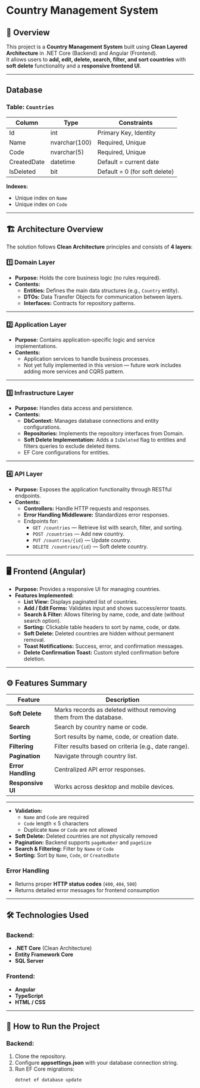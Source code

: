 # Country Management System

## 📌 Overview
This project is a **Country Management System** built using **Clean Layered Architecture** in .NET Core (Backend) and Angular (Frontend).  
It allows users to **add, edit, delete, search, filter, and sort countries** with **soft delete** functionality and a **responsive frontend UI**.

---

## Database
### Table: `Countries`
| Column       | Type          | Constraints                     |
| ------------ | ------------- | ------------------------------- |
| Id           | int           | Primary Key, Identity           |
| Name         | nvarchar(100) | Required, Unique                |
| Code         | nvarchar(5)   | Required, Unique                |
| CreatedDate  | datetime      | Default = current date          |
| IsDeleted    | bit           | Default = 0 (for soft delete)  |

**Indexes:**
- Unique index on `Name`  
- Unique index on `Code`  

---

## 🏗️ Architecture Overview
The solution follows **Clean Architecture** principles and consists of **4 layers**:

### 1️⃣ Domain Layer
- **Purpose:** Holds the core business logic (no rules required).
- **Contents:**
  - **Entities:** Defines the main data structures (e.g., `Country` entity).
  - **DTOs:** Data Transfer Objects for communication between layers.
  - **Interfaces:** Contracts for repository patterns.
  
---

### 2️⃣ Application Layer
- **Purpose:** Contains application-specific logic and service implementations.
- **Contents:**
  - Application services to handle business processes.
  - Not yet fully implemented in this version — future work includes adding more services and CQRS pattern.

---

### 3️⃣ Infrastructure Layer
- **Purpose:** Handles data access and persistence.
- **Contents:**
  - **DbContext:** Manages database connections and entity configurations.
  - **Repositories:** Implements the repository interfaces from Domain.
  - **Soft Delete Implementation:** Adds a `IsDeleted` flag to entities and filters queries to exclude deleted items.
  - EF Core configurations for entities.

---

### 4️⃣ API Layer
- **Purpose:** Exposes the application functionality through RESTful endpoints.
- **Contents:**
  - **Controllers:** Handle HTTP requests and responses.
  - **Error Handling Middleware:** Standardizes error responses.
  - Endpoints for:
    - `GET /countries` — Retrieve list with search, filter, and sorting.
    - `POST /countries` — Add new country.
    - `PUT /countries/{id}` — Update country.
    - `DELETE /countries/{id}` — Soft delete country.

---

## 🖥️ Frontend (Angular)
- **Purpose:** Provides a responsive UI for managing countries.
- **Features Implemented:**
  - **List View:** Displays paginated list of countries.
  - **Add / Edit Forms:** Validates input and shows success/error toasts.
  - **Search & Filter:** Allows filtering by name, code, and date (without search option).
  - **Sorting:** Clickable table headers to sort by name, code, or date.
  - **Soft Delete:** Deleted countries are hidden without permanent removal.
  - **Toast Notifications:** Success, error, and confirmation messages.
  - **Delete Confirmation Toast:** Custom styled confirmation before deletion.

---

## ⚙️ Features Summary
| Feature                  | Description |
|--------------------------|-------------|
| **Soft Delete**          | Marks records as deleted without removing them from the database. |
| **Search**               | Search by country name or code. |
| **Sorting**              | Sort results by name, code, or creation date. |
| **Filtering**            | Filter results based on criteria (e.g., date range). |
| **Pagination**           | Navigate through country list. |
| **Error Handling**       | Centralized API error responses. |
| **Responsive UI**        | Works across desktop and mobile devices. |

---
- **Validation:**  
  - `Name` and `Code` are required  
  - `Code` length ≤ 5 characters  
  - Duplicate `Name` or `Code` are not allowed  
- **Soft Delete:** Deleted countries are not physically removed  
- **Pagination:** Backend supports `pageNumber` and `pageSize`  
- **Search & Filtering:** Filter by `Name` or `Code`  
- **Sorting:** Sort by `Name`, `Code`, or `CreatedDate`  

### Error Handling
- Returns proper **HTTP status codes** (`400`, `404`, `500`)  
- Returns detailed error messages for frontend consumption  
---

## 🛠️ Technologies Used
### Backend:
- **.NET Core** (Clean Architecture)
- **Entity Framework Core**
- **SQL Server**

### Frontend:
- **Angular**
- **TypeScript**
- **HTML / CSS**

---

## 🚀 How to Run the Project

### Backend:
1. Clone the repository.
2. Configure **appsettings.json** with your database connection string.
3. Run EF Core migrations:
   ```bash
   dotnet ef database update
